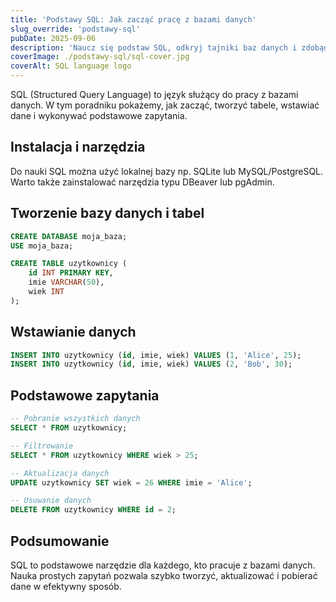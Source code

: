 ```yaml
---
title: 'Podstawy SQL: Jak zacząć pracę z bazami danych'
slug_override: 'podstawy-sql'
pubDate: 2025-09-06
description: 'Naucz się podstaw SQL, odkryj tajniki baz danych i zdobądź praktyczne umiejętności potrzebne do efektywnej pracy z danymi.'
coverImage: ./podstawy-sql/sql-cover.jpg
coverAlt: SQL language logo
---
```


SQL (Structured Query Language) to język służący do pracy z bazami danych. W tym poradniku pokażemy, jak zacząć, tworzyć tabele, wstawiać dane i wykonywać podstawowe zapytania.

## Instalacja i narzędzia
Do nauki SQL można użyć lokalnej bazy np. SQLite lub MySQL/PostgreSQL. Warto także zainstalować narzędzia typu DBeaver lub pgAdmin.

## Tworzenie bazy danych i tabel

```sql
CREATE DATABASE moja_baza;
USE moja_baza;

CREATE TABLE uzytkownicy (
    id INT PRIMARY KEY,
    imie VARCHAR(50),
    wiek INT
);
```

## Wstawianie danych

```sql
INSERT INTO uzytkownicy (id, imie, wiek) VALUES (1, 'Alice', 25);
INSERT INTO uzytkownicy (id, imie, wiek) VALUES (2, 'Bob', 30);
```

## Podstawowe zapytania

```sql
-- Pobranie wszystkich danych
SELECT * FROM uzytkownicy;

-- Filtrowanie
SELECT * FROM uzytkownicy WHERE wiek > 25;

-- Aktualizacja danych
UPDATE uzytkownicy SET wiek = 26 WHERE imie = 'Alice';

-- Usuwanie danych
DELETE FROM uzytkownicy WHERE id = 2;
```

## Podsumowanie
SQL to podstawowe narzędzie dla każdego, kto pracuje z bazami danych. Nauka prostych zapytań pozwala szybko tworzyć, aktualizować i pobierać dane w efektywny sposób.
